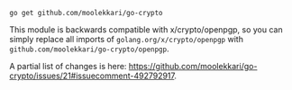 ```
go get github.com/moolekkari/go-crypto
```

This module is backwards compatible with x/crypto/openpgp,
so you can simply replace all imports of `golang.org/x/crypto/openpgp` with
`github.com/moolekkari/go-crypto/openpgp`.

A partial list of changes is here: https://github.com/moolekkari/go-crypto/issues/21#issuecomment-492792917.
